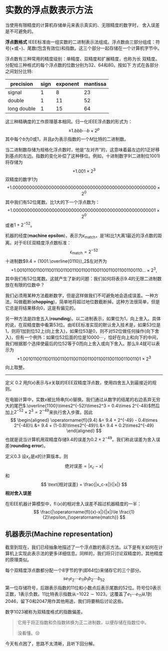 # 实数的浮点数表示方法

当使用有限精度的计算机存储单元来表示真实的、无限精度的数字时，
舍入误差是不可避免的。  



**浮点数格式**  IEEE标准由一组实数的二进制表示法组成。浮点数由三部分组成：符号($+$或$-$)、尾数(包含有效位)和指数。这三个部分一起存储在一个计算机字节中。

浮点数有三种常用的精度级别：单精度、双精度和扩展精度，也称为长
双精度。分配给三种格式的每个浮点数的位数分别为$32$、$64$和$80$。按如下
方式在各部分之间划分比特:  

| precision   | sign | exponent | mantissa |
| ----------- | ---- | -------- | -------- |
| signal      | $1$  | $8$      | $23$     |
| double      | $1$  | $11$     | $52$     |
| long double | $1$  | $15$     | $64$     |

这三种精确度的工作原理基本相同。归一化IEEE浮点数的形式为：
$$
\pm 1.bbb\cdots b\times2^p
$$
其中每个$b$为$0$或$1$，并且$p$为表示指数的一个$M$比特的二进制数。

当二进制数存储为规格化浮点数时，他是“左对齐”的，这意味着最左边的$1$正好移到基点的左边。指数的变化补偿了这种移位。例如，十进制数字$9$(二进制位$1001$)将存储为
$$
+1.001\times 2^3
$$
双精度的数字$1$为
$$
+1.0000000000000000000000000000000000000000000000000000  \times 2^{0}
$$
其中我们有$52$位尾数。比$1$大的下一个浮点数为：
$$
+1.0000000000000000000000000000000000000000000000000001  \times 2^{0}
$$
或者$1+2^{-52}$。

机器的经度(**machine epsilon**)，表示为$\epsilon_{\operatorname{match}}$，是$1$和比$1$大离$1$最近的浮点数的距离。对于IEEE双精度浮点数标准：
$$
\epsilon_{\operatorname{match}} = 2^{-52}
$$
十进制数$9.4 = (1001.\overline{0110})_2$左对齐为
$$
+1.0010110011001100110011001100110011001100110011001100110 \ldots \times 2^{3},
$$
其中我们有$52$位尾数。这就产生了新的问题：我们如何将表示$9.4$的无限二进制数放在有限的位数中？

我们必须用某种方法截断数字，但是这样做我们不可避免地会造成误差。一种方法，叫做截断(**chopping**)，简单地将超过地位数截断掉。这种方法很简单，但是它总是将结果移向$0$，这是有偏见的。

另一种方法是四舍五入(**rounding**)。以二进制表示，如果位为$1$，向上舍入。具体的说，在双精度数中看第$53$位。由IEEE标准实现的默认舍入技术是，如果$53$位是$1$，则将$1$加到位$52$上(向上舍入)，如果位$53$是$0$，则不对$52$位做任何操作(向下舍入)，但有一个例外：如果位$52$后面的位是$10000\cdots$，恰好在向上和向下的中间，我们根据那个选择使最后的位$52$等于$0$而向上舍入或向下舍入。那么$9.4$就可以表示为
$$
+1.0010110011001100110011001100110011001100110011001101 \times 2^{3}
$$
向上取整。

***

定义 0.2  用$fl(x)$表示与$x$关联的IEEE双精度浮点数，使用四舍五入到最接近的规则。

在电脑计算中，实数$x$被比特串$fl(x)$替换。我们通过从数字的结尾的右边丢弃无穷大的尾巴$.\overline{1100}\times2^{-52}\times2^3 = 0.4\times 2^{-48}$然后加上$2^{-52}\times 2^3 = 2^{-49}$来执行舍入步骤。因此
$$
\begin{aligned}
\operatorname{fl}(9.4) &= 9.4 + 2^{-49} - 0.4\times 2^{-48}\\
&= 9.4 + (1-0.8)\times2^{-49}\\
&= 9.4 + 0.2\times2^{-49}
\end{aligned}
$$
也就是说当计算机用双精度存储$9.4$的误差为$0.2\times 2^{-49}$。我们称此误差为舍入误差(**rounding error**)。

定义0.3  设$x_c$是$x$的计算版本。则
$$
\text{绝对误差} = |x_c-x|
$$
和
$$
\text{相对误差} = \frac{|x_c-x|}{|x|}
$$
**相对舍入误差**

在IEEE机器计算模型中，$\operatorname{fl}(x)$的相对舍入误差不超过机器精度的一半：
$$
\frac{|\operatorname{fl}(x)-x|}{|x|}\le \frac{1}{2}\epsilon_{\operatorname{match}}
$$

## 机器表示(Machine representation)

截至到现在，我们已经抽象地描述了一个浮点数的表示方法。以下是有关如何在计算机上实现此表示法的更多详细信息。同样的，我们将只讨论双精度的，其他精度的原理类似。

每个双精度浮点数都分配一个$8$字节的字(即$64$位)来储存它的三个部分。
$$
se_1e_2\cdots e_{11}b_1b_2\cdots b_{52}
$$
第一位存储符号，后跟表示指数的$11$位和小数点后表示尾数的$52$位。符号位$0$表示正数，$1$表示负数。$11$比特表示指数从$-1022\sim 1023$。这覆盖了$e_1\cdots e_{11}$从$1$到$2046$，留下$0$和$2047$用作其他用途，我们将要稍后讨论这些。

数字$1023$被称为双精度格式的指数偏差。

> 它用于将正指数和负指数转换为正二进制数，以便存储在指数位中。
>
> 没看懂。:cry:



今天有点困了，思路不太清晰，且听下回分解。